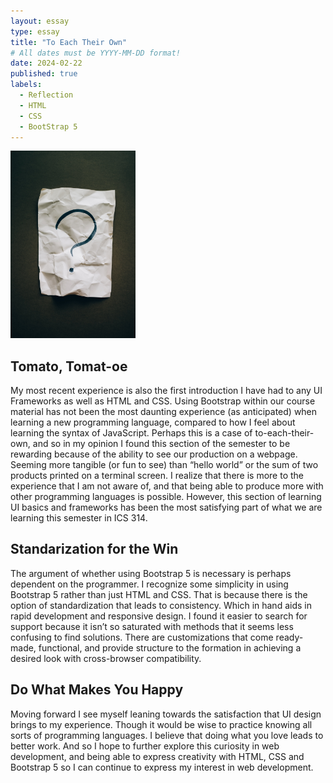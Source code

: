 ```yaml
---
layout: essay
type: essay
title: "To Each Their Own"
# All dates must be YYYY-MM-DD format!
date: 2024-02-22
published: true
labels:
  - Reflection
  - HTML
  - CSS
  - BootStrap 5
---
```


<div class="text-center p-4">
  <img width="200px" 
       src="../img/question.jpg" 
       class="img-thumbnail" >
</div>

 ## Tomato, Tomat-oe

My most recent experience is also the first introduction I have had to any UI Frameworks as well as HTML and CSS. Using Bootstrap within our course material has not been the most daunting experience (as anticipated) when learning a new programming language, compared to how I feel about learning the syntax of JavaScript. Perhaps this is a case of to-each-their-own, and so in my opinion I found this section of the semester to be rewarding because of the ability to see our production on a webpage. Seeming more tangible (or fun to see) than “hello world” or the sum of two products printed on a terminal screen. I realize that there is more to the experience that I am not aware of, and that being able to produce more with other programming languages is possible. However, this section of learning UI basics and frameworks has been the most satisfying part of what we are learning this semester in ICS 314.

## Standarization for the Win

The argument of whether using Bootstrap 5 is necessary is perhaps dependent on the programmer. I recognize some simplicity in using Bootstrap 5 rather than just HTML and CSS. That is because there is the option of standardization that leads to consistency. Which in hand aids in rapid development and responsive design. I found it easier to search for support because it isn’t so saturated with methods that it seems less confusing to find solutions. There are customizations that come ready-made, functional, and provide structure to the formation in achieving a desired look with cross-browser compatibility.

## Do What Makes You Happy

Moving forward I see myself leaning towards the satisfaction that UI design brings to my experience. Though it would be wise to practice knowing all sorts of programming languages. I believe that doing what you love leads to better work. And so I hope to further explore this curiosity in web development, and being able to express creativity with HTML, CSS and Bootstrap 5 so I can continue to express my interest in web development.


